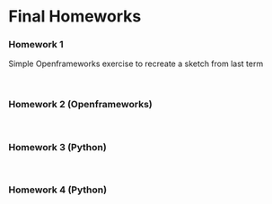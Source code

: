 <h1>Final Homeworks</h1>

<h3>Homework 1</h3>
<p>Simple Openframeworks exercise to recreate a sketch from last term</p>
<br>
<h3>Homework 2 (Openframeworks)</h3>
<br>
<h3>Homework 3 (Python)</h3>
<br>
<h3>Homework 4 (Python)</h3>
